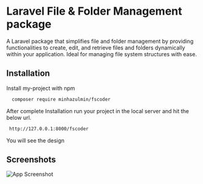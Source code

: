 
# Laravel File & Folder Management package
 

A Laravel package that simplifies file and folder management by providing functionalities to create, edit, and retrieve files and folders dynamically within your application. Ideal for managing file system structures with ease.


## Installation

Install my-project with npm

```bash
  composer require minhazulmin/fscoder
```
 After complete Installation run your project in the local server and hit the below url.

 ```bash
  http://127.0.0.1:8000/fscoder
```

You will see the design

## Screenshots

![App Screenshot](https://i.postimg.cc/mrn5SXhM/fscoder.png)

